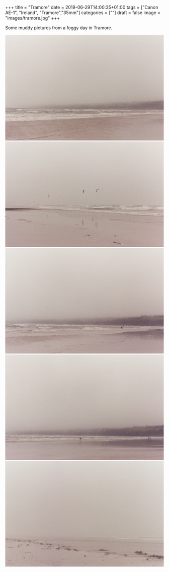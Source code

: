 +++
title = "Tramore"
date = 2019-06-29T14:00:35+01:00
tags = ["Canon AE-1", "Ireland", "Tramore","35mm"]
categories = [""]
draft = false
image = "images/tramore.jpg"
+++

Some muddy pictures from a foggy day in Tramore.

<img src="images/1.jpg" />
<img src="images/2.jpg" />
<img src="images/3.jpg" />
<img src="images/4.jpg">
<img src="images/5.jpg">
